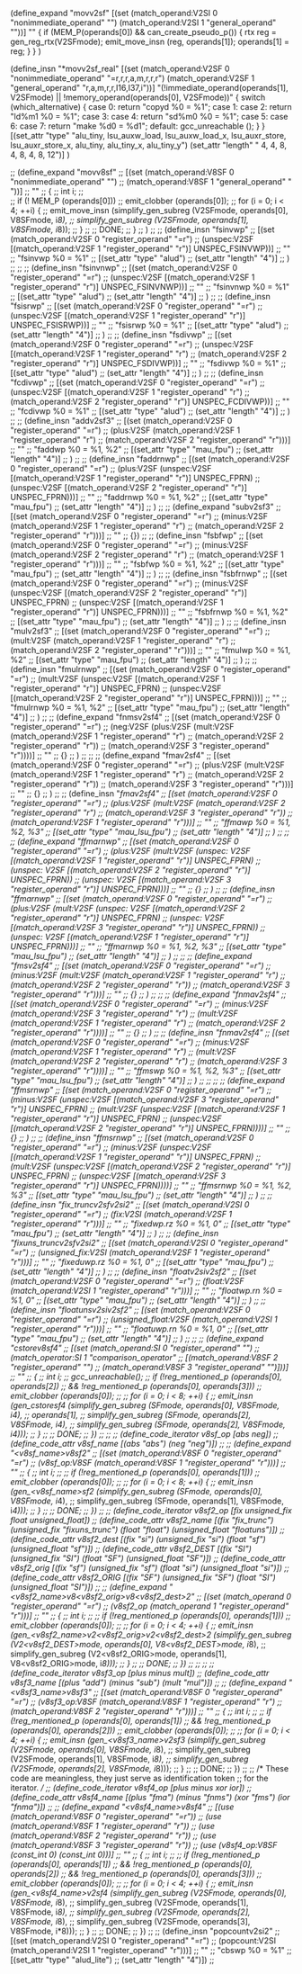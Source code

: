 
(define_expand "movv2sf"
   [(set (match_operand:V2SI 0 "nonimmediate_operand" "")
         (match_operand:V2SI 1 "general_operand" ""))]
    ""
    {
        if (MEM_P(operands[0]) && can_create_pseudo_p()) {
           rtx reg = gen_reg_rtx(V2SFmode);
           emit_move_insn (reg, operands[1]);
           operands[1] = reg;
        }
    }
)

(define_insn "*movv2sf_real"
   [(set (match_operand:V2SF 0 "nonimmediate_operand" "=r,r,r,a,m,r,r,r")
         (match_operand:V2SF 1 "general_operand" "r,a,m,r,r,I16,I37,i"))]
    "(!immediate_operand(operands[1], V2SFmode) || !memory_operand(operands[0], V2SFmode))"
    {
        switch (which_alternative) {
        case 0: return "copyd %0 = %1";
        case 1:
        case 2: return "ld%m1 %0 = %1";
        case 3:
        case 4: return "sd%m0 %0 = %1";
        case 5:
        case 6:
        case 7: return "make %d0 = %d1";
        default: gcc_unreachable ();
        }
    }
  [(set_attr "type" "alu_tiny, lsu_auxw_load, lsu_auxw_load_x, lsu_auxr_store, lsu_auxr_store_x, alu_tiny, alu_tiny_x, alu_tiny_y")
   (set_attr "length" "     4,             4,               8,              4,                8,        4,          8,         12")]
)

;; (define_expand "movv8sf"
;;    [(set (match_operand:V8SF 0 "nonimmediate_operand" "")
;;          (match_operand:V8SF 1 "general_operand" " "))]
;;    ""
;; {
;;         int i;
;;         
;;         if (! MEM_P (operands[0]))
;;                 emit_clobber (operands[0]);
;;         for (i = 0; i < 4; ++i) {
;;             emit_move_insn (simplify_gen_subreg (V2SFmode, operands[0], V8SFmode, i*8),
;;                             simplify_gen_subreg (V2SFmode, operands[1], V8SFmode, i*8));
;;         }
;; 
;;         DONE;
;; }
;; )
;; 
;; (define_insn "fsinvwp"
;;   [(set (match_operand:V2SF 0 "register_operand" "=r")
;;     (unspec:V2SF [(match_operand:V2SF 1 "register_operand" "r")] UNSPEC_FSINVWP))]
;;    ""
;;    "fsinvwp %0 = %1"
;;    [(set_attr "type" "alud")
;;     (set_attr "length"  "4")]
;; )
;; 
;; 
;; (define_insn "fsinvnwp"
;;   [(set (match_operand:V2SF 0 "register_operand" "=r")
;;     (unspec:V2SF [(match_operand:V2SF 1 "register_operand" "r")] UNSPEC_FSINVNWP))]
;;    ""
;;    "fsinvnwp %0 = %1"
;;    [(set_attr "type" "alud")
;;     (set_attr "length"  "4")]
;; )
;; 
;; (define_insn "fsisrwp"
;;   [(set (match_operand:V2SF 0 "register_operand" "=r")
;;     (unspec:V2SF [(match_operand:V2SF 1 "register_operand" "r")] UNSPEC_FSISRWP))]
;;    ""
;;    "fsisrwp %0 = %1"
;;    [(set_attr "type" "alud")
;;     (set_attr "length"  "4")]
;; )
;; 
;; (define_insn "fsdivwp"
;;   [(set (match_operand:V2SF 0 "register_operand" "=r")
;;     (unspec:V2SF [(match_operand:V2SF 1 "register_operand" "r")
;;                   (match_operand:V2SF 2 "register_operand" "r")] UNSPEC_FSDIVWP))]
;;    ""
;;    "fsdivwp %0 = %1"
;;    [(set_attr "type" "alud")
;;     (set_attr "length"  "4")]
;; )
;; 
;; (define_insn "fcdivwp"
;;   [(set (match_operand:V2SF 0 "register_operand" "=r")
;;     (unspec:V2SF [(match_operand:V2SF 1 "register_operand" "r")
;;                   (match_operand:V2SF 2 "register_operand" "r")] UNSPEC_FCDIVWP))]
;;   ""
;;    "fcdivwp %0 = %1"
;;    [(set_attr "type" "alud")
;;     (set_attr "length"  "4")]
;; )
;; 
;; (define_insn "addv2sf3"
;;   [(set (match_operand:V2SF 0 "register_operand" "=r")
;; 	(plus:V2SF (match_operand:V2SF 1 "register_operand" "r")
;; 		   (match_operand:V2SF 2 "register_operand" "r")))]
;;   ""
;;   "faddwp %0 = %1, %2"
;;   [(set_attr "type" "mau_fpu")
;;    (set_attr "length" "4")]
;; )
;; 
;; (define_insn "faddrnwp"
;;   [(set (match_operand:V2SF 0 "register_operand" "=r")
;; 	(plus:V2SF (unspec:V2SF [(match_operand:V2SF 1 "register_operand" "r")] UNSPEC_FPRN)
;; 		   (unspec:V2SF [(match_operand:V2SF 2 "register_operand" "r")] UNSPEC_FPRN)))]
;;   ""
;;   "faddrnwp %0 = %1, %2"
;;   [(set_attr "type" "mau_fpu")
;;    (set_attr "length" "4")]
;; )
;; 
;; (define_expand "subv2sf3"
;;   [(set (match_operand:V2SF 0 "register_operand" "=r")
;; 	(minus:V2SF (match_operand:V2SF 1 "register_operand" "r")
;; 	            (match_operand:V2SF 2 "register_operand" "r")))]
;;   ""
;; {})
;; 
;; (define_insn "fsbfwp"
;;   [(set (match_operand:V2SF 0 "register_operand" "=r")
;; 	(minus:V2SF (match_operand:V2SF 2 "register_operand" "r")
;; 	            (match_operand:V2SF 1 "register_operand" "r")))]
;;   ""
;;   "fsbfwp %0 = %1, %2"
;;   [(set_attr "type" "mau_fpu")
;;    (set_attr "length" "4")]
;; )
;; 
;; (define_insn "fsbfrnwp"
;;   [(set (match_operand:V2SF 0 "register_operand" "=r")
;; 	(minus:V2SF (unspec:V2SF [(match_operand:V2SF 2 "register_operand" "r")] UNSPEC_FPRN)
;; 	            (unspec:V2SF [(match_operand:V2SF 1 "register_operand" "r")] UNSPEC_FPRN)))]
;;   ""
;;   "fsbfrnwp %0 = %1, %2"
;;   [(set_attr "type" "mau_fpu")
;;    (set_attr "length" "4")]
;; )
;; 
;; (define_insn "mulv2sf3"
;;   [(set (match_operand:V2SF 0 "register_operand" "=r")
;; 	(mult:V2SF (match_operand:V2SF 1 "register_operand" "r")
;; 		   (match_operand:V2SF 2 "register_operand" "r")))]
;;   ""
;;   "fmulwp %0 = %1, %2"
;;   [(set_attr "type" "mau_fpu")
;;    (set_attr "length" "4")]
;; )
;; 
;; (define_insn "fmulrnwp"
;;   [(set (match_operand:V2SF 0 "register_operand" "=r")
;; 	(mult:V2SF (unspec:V2SF [(match_operand:V2SF 1 "register_operand" "r")] UNSPEC_FPRN)
;; 		   (unspec:V2SF [(match_operand:V2SF 2 "register_operand" "r")] UNSPEC_FPRN)))]
;;   ""
;;   "fmulrnwp %0 = %1, %2"
;;   [(set_attr "type" "mau_fpu")
;;    (set_attr "length" "4")]
;; )
;; 
;; (define_expand "fnmsv2sf4"
;;   [(set (match_operand:V2SF 0 "register_operand" "=r")
;;         (neg:V2SF (plus:V2SF (mult:V2SF (match_operand:V2SF 1 "register_operand" "r")
;;                                         (match_operand:V2SF 2 "register_operand" "r"))
;;                              (match_operand:V2SF 3 "register_operand" "r"))))]
;;   ""
;;   {}
;; )
;; 
;; 
;; (define_expand "fmav2sf4"
;;   [(set (match_operand:V2SF 0 "register_operand" "=r")
;;         (plus:V2SF (mult:V2SF (match_operand:V2SF 1 "register_operand" "r")
;;                               (match_operand:V2SF 2 "register_operand" "r"))
;;                    (match_operand:V2SF 3 "register_operand" "r")))]
;;   ""
;;   {}
;; )
;; 
;; (define_insn "*fmav2sf4"
;;   [(set (match_operand:V2SF 0 "register_operand" "=r")
;;         (plus:V2SF (mult:V2SF (match_operand:V2SF 2 "register_operand" "r")
;;                               (match_operand:V2SF 3 "register_operand" "r"))
;;                    (match_operand:V2SF 1 "register_operand" "r")))]
;;   ""
;;   "ffmawp %0 = %1, %2, %3"
;;   [(set_attr "type" "mau_lsu_fpu")
;;    (set_attr "length" "4")]
;; )
;; 
;; 
;; (define_expand "ffmarnwp"
;;   [(set (match_operand:V2SF 0 "register_operand" "=r")
;;         (plus:V2SF (mult:V2SF (unspec: V2SF [(match_operand:V2SF 1 "register_operand" "r")] UNSPEC_FPRN)
;;                               (unspec: V2SF [(match_operand:V2SF 2 "register_operand" "r")] UNSPEC_FPRN))
;;                    (unspec: V2SF [(match_operand:V2SF 3 "register_operand" "r")] UNSPEC_FPRN)))]
;;   ""
;;   {}
;; )
;; 
;; (define_insn "*ffmarnwp"
;;   [(set (match_operand:V2SF 0 "register_operand" "=r")
;;         (plus:V2SF (mult:V2SF (unspec: V2SF [(match_operand:V2SF 2 "register_operand" "r")] UNSPEC_FPRN)
;;                               (unspec: V2SF [(match_operand:V2SF 3 "register_operand" "r")] UNSPEC_FPRN))
;;                    (unspec: V2SF [(match_operand:V2SF 1 "register_operand" "r")] UNSPEC_FPRN)))]
;;   ""
;;   "ffmarnwp %0 = %1, %2, %3"
;;   [(set_attr "type" "mau_lsu_fpu")
;;    (set_attr "length" "4")]
;; )
;; 
;; 
;; (define_expand "fmsv2sf4"
;;   [(set (match_operand:V2SF 0 "register_operand" "=r")
;;         (minus:V2SF (mult:V2SF (match_operand:V2SF 1 "register_operand" "r")
;;                                (match_operand:V2SF 2 "register_operand" "r"))
;;                     (match_operand:V2SF 3 "register_operand" "r")))]
;;   ""
;;   {}
;; )
;; 
;; 
;; (define_expand "fnmav2sf4"
;;   [(set (match_operand:V2SF 0 "register_operand" "=r")
;;         (minus:V2SF (match_operand:V2SF 3 "register_operand" "r")
;;                     (mult:V2SF (match_operand:V2SF 1 "register_operand" "r")
;; 		               (match_operand:V2SF 2 "register_operand" "r"))))]
;;   ""
;;   {}
;; )
;; 
;; (define_insn "*fnmav2sf4"
;;   [(set (match_operand:V2SF 0 "register_operand" "=r")
;;         (minus:V2SF (match_operand:V2SF 1 "register_operand" "r")
;;                     (mult:V2SF (match_operand:V2SF 2 "register_operand" "r")
;;                                (match_operand:V2SF 3 "register_operand" "r"))))]
;;   ""
;;   "ffmswp %0 = %1, %2, %3"
;;   [(set_attr "type" "mau_lsu_fpu")
;;    (set_attr "length" "4")]
;; )
;; 
;; 
;; 
;; (define_expand "ffmsrnwp"
;;   [(set (match_operand:V2SF 0 "register_operand" "=r")
;;         (minus:V2SF (unspec:V2SF [(match_operand:V2SF 3 "register_operand" "r")] UNSPEC_FPRN)
;;                     (mult:V2SF (unspec:V2SF [(match_operand:V2SF 1 "register_operand" "r")] UNSPEC_FPRN)
;; 		               (unspec:V2SF [(match_operand:V2SF 2 "register_operand" "r")] UNSPEC_FPRN))))]
;;   ""
;;   {}
;; )
;; 
;; (define_insn "*ffmsrnwp"
;;   [(set (match_operand:V2SF 0 "register_operand" "=r")
;;         (minus:V2SF (unspec:V2SF [(match_operand:V2SF 1 "register_operand" "r")] UNSPEC_FPRN)
;;                     (mult:V2SF (unspec:V2SF [(match_operand:V2SF 2 "register_operand" "r")] UNSPEC_FPRN)
;;                                (unspec:V2SF [(match_operand:V2SF 3 "register_operand" "r")] UNSPEC_FPRN))))]
;;   ""
;;   "ffmsrnwp %0 = %1, %2, %3"
;;   [(set_attr "type" "mau_lsu_fpu")
;;    (set_attr "length" "4")]
;; )
;; 
;; (define_insn "fix_truncv2sfv2si2"
;;   [(set (match_operand:V2SI 0 "register_operand" "=r")
;;         (fix:V2SI (match_operand:V2SF 1 "register_operand" "r")))]
;;   ""
;;   "fixedwp.rz %0 = %1, 0"
;; [(set_attr "type" "mau_fpu")
;;  (set_attr "length" "4")]
;; )
;; 
;; (define_insn "fixuns_truncv2sfv2si2"
;;   [(set (match_operand:V2SI 0 "register_operand" "=r")
;;         (unsigned_fix:V2SI (match_operand:V2SF 1 "register_operand" "r")))]
;;   ""
;;   "fixeduwp.rz %0 = %1, 0"
;; [(set_attr "type" "mau_fpu")
;;  (set_attr "length" "4")]
;; )
;; 
;; (define_insn "floatv2siv2sf2" 
;;   [(set (match_operand:V2SF 0 "register_operand" "=r")
;;         (float:V2SF (match_operand:V2SI 1 "register_operand" "r")))]
;;   ""
;;   "floatwp.rn %0 = %1, 0"
;; [(set_attr "type" "mau_fpu")
;;  (set_attr "length" "4")]
;; )
;; 
;; (define_insn "floatunsv2siv2sf2" 
;;   [(set (match_operand:V2SF 0 "register_operand" "=r")
;;         (unsigned_float:V2SF (match_operand:V2SI 1 "register_operand" "r")))]
;;   ""
;;   "floatuwp.rn %0 = %1, 0"
;; [(set_attr "type" "mau_fpu")
;;  (set_attr "length" "4")]
;; )
;; 
;; 
;; (define_expand "cstorev8sf4"
;;   [(set (match_operand:SI 0 "register_operand" "")
;;         (match_operator:SI 1 "comparison_operator"
;; 	        [(match_operand:V8SF 2 "register_operand" "")
;; 	         (match_operand:V8SF 3 "register_operand" "")]))]
;;   ""
;; {
;;         int i;
;; gcc_unreachable();
;;         if (!reg_mentioned_p (operands[0], operands[2])
;;             && !reg_mentioned_p (operands[0], operands[3]))
;;             emit_clobber (operands[0]);
;; 
;;         for (i = 0; i < 8; ++i) {
;;             emit_insn (gen_cstoresf4 (simplify_gen_subreg (SFmode, operands[0], V8SFmode, i*4),
;;                                       operands[1],
;;                                       simplify_gen_subreg (SFmode, operands[2], V8SFmode, i*4),
;;                                       simplify_gen_subreg (SFmode, operands[2], V8SFmode, i*4)));
;;         }
;; 
;;         DONE;
;; })
;; 
;; 
;; (define_code_iterator v8sf_op [abs neg])
;; (define_code_attr v8sf_name [(abs "abs") (neg "neg")])
;; 
;; (define_expand "<v8sf_name>v8sf2"
;;   [(set (match_operand:V8SF 0 "register_operand" "=r")
;; 	(v8sf_op:V8SF (match_operand:V8SF 1 "register_operand" "r")))]
;;   ""
;; {
;;         int i;
;; 
;;         if (!reg_mentioned_p (operands[0], operands[1]))
;;             emit_clobber (operands[0]);
;; 
;;         for (i = 0; i < 8; ++i) {
;;             emit_insn (gen_<v8sf_name>sf2 (simplify_gen_subreg (SFmode, operands[0], V8SFmode, i*4),
;;                                            simplify_gen_subreg (SFmode, operands[1], V8SFmode, i*4)));
;;         }
;; 
;;         DONE;
;; })
;; 
;; (define_code_iterator v8sf2_op [fix unsigned_fix float unsigned_float])
;; (define_code_attr v8sf2_name [(fix "fix_trunc") (unsigned_fix "fixuns_trunc") (float "float") (unsigned_float "floatuns")])
;; (define_code_attr v8sf2_dest [(fix "si") (unsigned_fix "si") (float "sf") (unsigned_float "sf")])
;; (define_code_attr v8sf2_DEST [(fix "SI") (unsigned_fix "SI") (float "SF") (unsigned_float "SF")])
;; (define_code_attr v8sf2_orig [(fix "sf") (unsigned_fix "sf") (float "si") (unsigned_float "si")])
;; (define_code_attr v8sf2_ORIG [(fix "SF") (unsigned_fix "SF") (float "SI") (unsigned_float "SI")])
;; 
;; (define_expand "<v8sf2_name>v8<v8sf2_orig>v8<v8sf2_dest>2"
;;   [(set (match_operand 0 "register_operand" "=r")
;; 	(v8sf2_op (match_operand 1 "register_operand" "r")))]
;;   ""
;; {
;;         int i;
;; 
;;         if (!reg_mentioned_p (operands[0], operands[1]))
;;             emit_clobber (operands[0]);
;; 
;;         for (i = 0; i < 4; ++i) {
;;             emit_insn (gen_<v8sf2_name>v2<v8sf2_orig>v2<v8sf2_dest>2 (simplify_gen_subreg (V2<v8sf2_DEST>mode, operands[0], V8<v8sf2_DEST>mode, i*8),
;;                                                                       simplify_gen_subreg (V2<v8sf2_ORIG>mode, operands[1], V8<v8sf2_ORIG>mode, i*8)));
;;         }
;; 
;;         DONE;
;; })
;; 
;; 
;; 
;; (define_code_iterator v8sf3_op [plus minus mult])
;; (define_code_attr v8sf3_name [(plus "add") (minus "sub") (mult "mul")])
;; 
;; (define_expand "<v8sf3_name>v8sf3"
;;   [(set (match_operand:V8SF 0 "register_operand" "=r")
;; 	(v8sf3_op:V8SF (match_operand:V8SF 1 "register_operand" "r")
;; 		       (match_operand:V8SF 2 "register_operand" "r")))]
;;   ""
;; {
;;         int i;
;; 
;;         if (!reg_mentioned_p (operands[0], operands[1])
;;             && !reg_mentioned_p (operands[0], operands[2]))
;;             emit_clobber (operands[0]);
;; 
;;         for (i = 0; i < 4; ++i) {
;;             emit_insn (gen_<v8sf3_name>v2sf3 (simplify_gen_subreg (V2SFmode, operands[0], V8SFmode, i*8),
;;                                               simplify_gen_subreg (V2SFmode, operands[1], V8SFmode, i*8),
;;                                               simplify_gen_subreg (V2SFmode, operands[2], V8SFmode, i*8)));
;;         }
;; 
;;         DONE;
;; })
;; 
;; /* These code are meaningless, they just serve as identification token
;;    for the iterator. */
;; (define_code_iterator v8sf4_op [plus minus xor ior])
;; (define_code_attr v8sf4_name [(plus "fma") (minus "fnms") (xor "fms") (ior "fnma")])
;; 
;; (define_expand "<v8sf4_name>v8sf4"
;;   [(use (match_operand:V8SF 0 "register_operand" "=r"))
;;    (use (match_operand:V8SF 1 "register_operand" "r"))
;;    (use (match_operand:V8SF 2 "register_operand" "r"))
;;    (use (match_operand:V8SF 3 "register_operand" "r"))
;;    (use (v8sf4_op:V8SF (const_int 0) (const_int 0)))]
;;   ""
;; {
;;         int i;
;; 
;;         if (!reg_mentioned_p (operands[0], operands[1])
;;             && !reg_mentioned_p (operands[0], operands[2])
;;             && !reg_mentioned_p (operands[0], operands[3]))
;;             emit_clobber (operands[0]);
;; 
;;         for (i = 0; i < 4; ++i) {
;;             emit_insn (gen_<v8sf4_name>v2sf4 (simplify_gen_subreg (V2SFmode, operands[0], V8SFmode, i*8),
;;                                               simplify_gen_subreg (V2SFmode, operands[1], V8SFmode, i*8),
;;                                               simplify_gen_subreg (V2SFmode, operands[2], V8SFmode, i*8),
;;                                               simplify_gen_subreg (V2SFmode, operands[3], V8SFmode, i*8)));
;;         }
;; 
;;         DONE;
;; })
;; 
;; (define_insn "popcountv2si2"
;;   [(set (match_operand:V2SI            0 "register_operand" "=r")
;; 	(popcount:V2SI (match_operand:V2SI 1 "register_operand" "r")))]
;;   ""
;;   "cbswp %0 = %1"
;; [(set_attr "type" "alud_lite")
;;  (set_attr "length" "4")])
;; 
